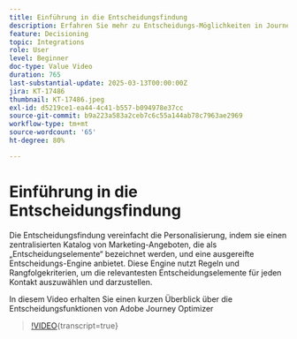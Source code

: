 ```yaml
---
title: Einführung in die Entscheidungsfindung
description: Erfahren Sie mehr zu Entscheidungs-Möglichkeiten in Journey Optimizer.
feature: Decisioning
topic: Integrations
role: User
level: Beginner
doc-type: Value Video
duration: 765
last-substantial-update: 2025-03-13T00:00:00Z
jira: KT-17486
thumbnail: KT-17486.jpeg
exl-id: d5219ce1-ea44-4c41-b557-b094978e37cc
source-git-commit: b9a223a583a2ceb7c6c55a144ab78c7963ae2969
workflow-type: tm+mt
source-wordcount: '65'
ht-degree: 80%

---
```


# Einführung in die Entscheidungsfindung

Die Entscheidungsfindung vereinfacht die Personalisierung, indem sie einen zentralisierten Katalog von Marketing-Angeboten, die als „Entscheidungselemente“ bezeichnet werden, und eine ausgereifte Entscheidungs-Engine anbietet. Diese Engine nutzt Regeln und Rangfolgekriterien, um die relevantesten Entscheidungselemente für jeden Kontakt auszuwählen und darzustellen.

In diesem Video erhalten Sie einen kurzen Überblick über die Entscheidungsfunktionen von Adobe Journey Optimizer

>[!VIDEO](https://video.tv.adobe.com/v/3451101?quality=12&learn=on){transcript=true}
